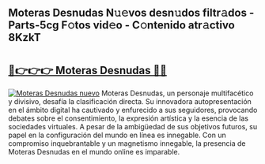 ## Moteras Desnudas N𝚞𝚎vos desn𝚞dos filtr𝚊dos - Parts-5cg F𝚘tos vid𝚎o - C𝚘ntenido atr𝚊ctivo 8KzkT

# <h2><a href="http://mb8ubc1.tromn.icu/?c=Moteras+Desnudas">🔗👉👉👉 Moteras Desnudas 🔗🔗</a></h2>

[![Moteras Desnudas nuevo](https://i.imgur.com/pEAQMta.gif)](http://mb8ubc1.tromn.icu/?c=Moteras+Desnudas)
Moteras Desnudas, un personaje multifacético y divisivo, desafía la clasificación directa. Su innovadora autopresentación en el ámbito digital ha cautivado y enfurecido a sus seguidores, provocando debates sobre el consentimiento, la expresión artística y la esencia de las sociedades virtuales. A pesar de la ambigüedad de sus objetivos futuros, su papel en la configuración del mundo en línea es innegable. Con un compromiso inquebrantable y un magnetismo innegable, la presencia de Moteras Desnudas en el mundo online es imparable.
